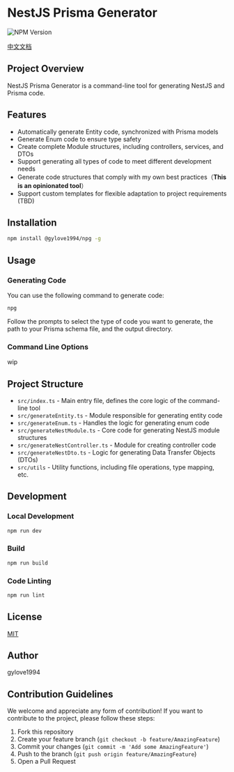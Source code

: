 # NestJS Prisma Generator

![NPM Version](https://img.shields.io/npm/v/%40gylove1994%2Fnpg?style=flat)


[中文文档](README_CN.md)

## Project Overview

NestJS Prisma Generator is a command-line tool for generating NestJS and Prisma code.

## Features

- Automatically generate Entity code, synchronized with Prisma models
- Generate Enum code to ensure type safety
- Create complete Module structures, including controllers, services, and DTOs
- Support generating all types of code to meet different development needs
- Generate code structures that comply with my own best practices（**This is an opinionated tool**）
- Support custom templates for flexible adaptation to project requirements (TBD)

## Installation

```bash
npm install @gylove1994/npg -g
```

## Usage

### Generating Code

You can use the following command to generate code:

```bash
npg
```

Follow the prompts to select the type of code you want to generate, the path to your Prisma schema file, and the output directory.

### Command Line Options

wip

## Project Structure

- `src/index.ts` - Main entry file, defines the core logic of the command-line tool
- `src/generateEntity.ts` - Module responsible for generating entity code
- `src/generateEnum.ts` - Handles the logic for generating enum code
- `src/generateNestModule.ts` - Core code for generating NestJS module structures
- `src/generateNestController.ts` - Module for creating controller code
- `src/generateNestDto.ts` - Logic for generating Data Transfer Objects (DTOs)
- `src/utils` - Utility functions, including file operations, type mapping, etc.

## Development

### Local Development
```bash
npm run dev
```

### Build

```bash
npm run build
```

### Code Linting

```bash
npm run lint
```

## License

[MIT](LICENSE)

## Author

gylove1994

## Contribution Guidelines

We welcome and appreciate any form of contribution! If you want to contribute to the project, please follow these steps:

1. Fork this repository
2. Create your feature branch (`git checkout -b feature/AmazingFeature`)
3. Commit your changes (`git commit -m 'Add some AmazingFeature'`)
4. Push to the branch (`git push origin feature/AmazingFeature`)
5. Open a Pull Request
